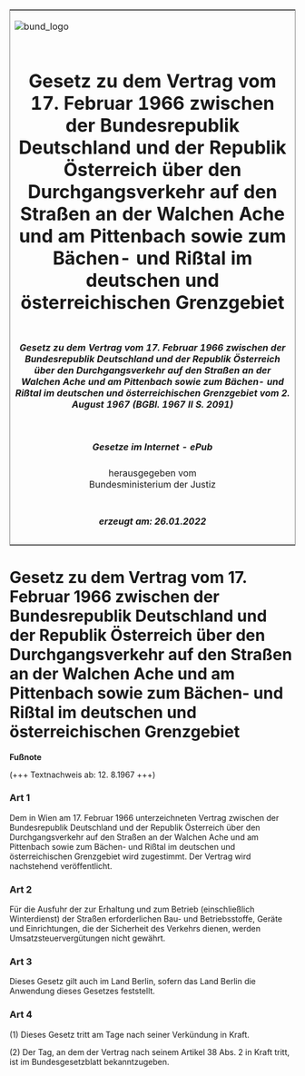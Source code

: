 <span id="DECKBLATT.html"></span>

<table border="0" frame="border" width="100%">

<tr valign="top">

<td align="left">

![bund\_logo](BfJ_2021_Web_de_de.gif)

</td>

<td align="right">

 

</td>

</tr>

<tr align="center" valign="middle">

<td colspan="2">

# Gesetz zu dem Vertrag vom 17. Februar 1966 zwischen der Bundesrepublik Deutschland und der Republik Österreich über den Durchgangsverkehr auf den Straßen an der Walchen Ache und am Pittenbach sowie zum Bächen- und Rißtal im deutschen und österreichischen Grenzgebiet

</td>

</tr>

<tr align="center" valign="middle">

<td colspan="2">

##### Gesetz zu dem Vertrag vom 17. Februar 1966 zwischen der Bundesrepublik Deutschland und der Republik Österreich über den Durchgangsverkehr auf den Straßen an der Walchen Ache und am Pittenbach sowie zum Bächen- und Rißtal im deutschen und österreichischen Grenzgebiet vom 2. August 1967 (BGBl. 1967 II S. 2091)

</td>

</tr>

<tr align="center" valign="middle">

<td colspan="2">

  
  

##### Gesetze im Internet - ePub  
  
herausgegeben vom  
Bundesministerium der Justiz

</td>

</tr>

<tr align="center" valign="bottom">

<td colspan="2">

  
  

##### erzeugt am: 26.01.2022

</td>

</tr>

</table>

<span id="BJNR220910967.html"></span>

# Gesetz zu dem Vertrag vom 17. Februar 1966 zwischen der Bundesrepublik Deutschland und der Republik Österreich über den Durchgangsverkehr auf den Straßen an der Walchen Ache und am Pittenbach sowie zum Bächen- und Rißtal im deutschen und österreichischen Grenzgebiet

<div>

  
**Fußnote**

<div class="jnhtml">

<div>

<div class="jurAbsatz">

(+++ Textnachweis ab: 12. 8.1967 +++)

</div>

</div>

</div>

</div>

<span id="BJNR220910967BJNE000100303.html"></span>

### Art 1  

<div>

<div class="jnhtml">

<div>

<div class="jurAbsatz">

Dem in Wien am 17. Februar 1966 unterzeichneten Vertrag zwischen der
Bundesrepublik Deutschland und der Republik Österreich über den
Durchgangsverkehr auf den Straßen an der Walchen Ache und am Pittenbach
sowie zum Bächen- und Rißtal im deutschen und österreichischen
Grenzgebiet wird zugestimmt. Der Vertrag wird nachstehend
veröffentlicht.

</div>

</div>

</div>

</div>

<span id="BJNR220910967BJNE000200303.html"></span>

### Art 2  

<div>

<div class="jnhtml">

<div>

<div class="jurAbsatz">

Für die Ausfuhr der zur Erhaltung und zum Betrieb (einschließlich
Winterdienst) der Straßen erforderlichen Bau- und Betriebsstoffe, Geräte
und Einrichtungen, die der Sicherheit des Verkehrs dienen, werden
Umsatzsteuervergütungen nicht gewährt.

</div>

</div>

</div>

</div>

<span id="BJNR220910967BJNE000300303.html"></span>

### Art 3  

<div>

<div class="jnhtml">

<div>

<div class="jurAbsatz">

Dieses Gesetz gilt auch im Land Berlin, sofern das Land Berlin die
Anwendung dieses Gesetzes feststellt.

</div>

</div>

</div>

</div>

<span id="BJNR220910967BJNE000400303.html"></span>

### Art 4  

<div>

<div class="jnhtml">

<div>

<div class="jurAbsatz">

(1) Dieses Gesetz tritt am Tage nach seiner Verkündung in Kraft.

</div>

<div class="jurAbsatz">

(2) Der Tag, an dem der Vertrag nach seinem Artikel 38 Abs. 2 in Kraft
tritt, ist im Bundesgesetzblatt bekanntzugeben.

</div>

</div>

</div>

</div>
